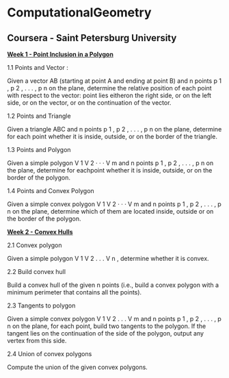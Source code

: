 # ComputationalGeometry
## Coursera - Saint Petersburg University

[**Week 1 - Point Inclusion in a Polygon**](https://github.com/thioaana/ComputationalGeometry/tree/master/PointInclusionInAPolygonWeek1)

1.1 Points and Vector : 

Given a vector AB (starting at point A and ending at point B) and n points p 1 , p 2 , . . . , p n on the plane, determine the relative position of each point 
with respect to the vector: point lies eitheron the right side, or on the left side, or on the vector, or on the continuation of the vector.

1.2 Points and Triangle

Given a triangle ABC and n points p 1 , p 2 , . . . , p n on the plane, determine for each point whether it is inside, outside, or on the border of the triangle.

1.3 Points and Polygon

Given a simple polygon V 1 V 2 · · · V m and n points p 1 , p 2 , . . . , p n on the plane, determine for eachpoint whether it is inside, outside, 
or on the border of the polygon.

1.4 Points and Convex Polygon

Given a simple convex polygon V 1 V 2 · · · V m and n points p 1 , p 2 , . . . , p n on the plane, determine which of them are located inside, 
outside or on the border of the polygon.


[**Week 2 - Convex Hulls**](https://github.com/thioaana/ComputationalGeometry/tree/master/PointInclusionInAPolygonWeek1)

2.1 Convex polygon

Given a simple polygon V 1 V 2 . . . V n , determine whether it is convex.

2.2 Build convex hull

Build a convex hull of the given n points (i.e., build a convex polygon with a minimum perimeter that contains all the points).

2.3 Tangents to polygon

Given a simple convex polygon V 1 V 2 . . . V m and n points p 1 , p 2 , . . . , p n on the plane, for each point, build two tangents to the polygon. If the tangent lies on the continuation of the side of the polygon, output any vertex from this side.

2.4 Union of convex polygons

Compute the union of the given convex polygons.

